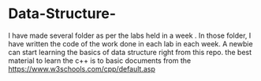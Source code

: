 # Data-Structure-
I have made several folder as per the labs held in a week . 
In those folder, I have written the code of the work done in each lab in each week.
A newbie can start learning the basics of data structure right from this repo.
the best material to learn the c++ is to basic documents from the https://www.w3schools.com/cpp/default.asp
